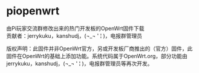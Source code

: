 ﻿# piopenwrt
由Pi玩家交流群修改出来的热门开发板的OpenWrt固件下载   
贡献者：jerrykuku，kanshudj，(¬_¬ ' ¦ )，电报群管理员
  
版权声明：此固件并非OpenWrt官方，另或开发板厂商推出的（官方）固件，此固件在OpenWrt的基础上添加功能。系统代码属于OpenWrt.org，部分功能由jerrykuku，kanshudj，(¬_¬ ' ¦ )，电报群管理员等再次开发。
